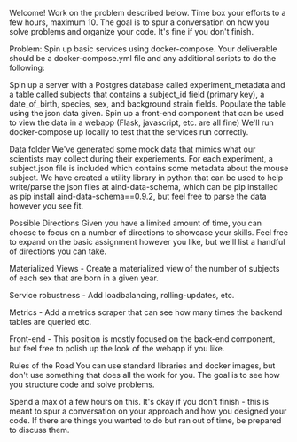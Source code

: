 Welcome!
Work on the problem described below. Time box your efforts to a few hours, maximum 10. The goal is to spur a conversation on how you solve problems and organize your code. It's fine if you don't finish.

Problem: Spin up basic services using docker-compose.
Your deliverable should be a docker-compose.yml file and any additional scripts to do the following:

Spin up a server with a Postgres database called experiment_metadata and a table called subjects that contains a subject_id field (primary key), a date_of_birth, species, sex, and background strain fields.
Populate the table using the json data given.
Spin up a front-end component that can be used to view the data in a webapp (Flask, javascript, etc. are all fine)
We'll run docker-compose up locally to test that the services run correctly.

Data folder
We've generated some mock data that mimics what our scientists may collect during their experiements. For each experiment, a subject.json file is included which contains some metadata about the mouse subject. We have created a utility library in python that can be used to help write/parse the json files at aind-data-schema, which can be pip installed as pip install aind-data-schema==0.9.2, but feel free to parse the data however you see fit.

Possible Directions
Given you have a limited amount of time, you can choose to focus on a number of directions to showcase your skills. Feel free to expand on the basic assignment however you like, but we'll list a handful of directions you can take.

Materialized Views - Create a materialized view of the number of subjects of each sex that are born in a given year.

Service robustness - Add loadbalancing, rolling-updates, etc.

Metrics - Add a metrics scraper that can see how many times the backend tables are queried etc.

Front-end - This position is mostly focused on the back-end component, but feel free to polish up the look of the webapp if you like.

Rules of the Road
You can use standard libraries and docker images, but don't use something that does all the work for you. The goal is to see how you structure code and solve problems.

Spend a max of a few hours on this. It's okay if you don't finish - this is meant to spur a conversation on your approach and how you designed your code. If there are things you wanted to do but ran out of time, be prepared to discuss them.
